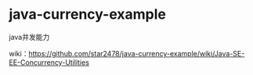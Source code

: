# java-currency-example
java并发能力

wiki：https://github.com/star2478/java-currency-example/wiki/Java-SE-EE-Concurrency-Utilities
